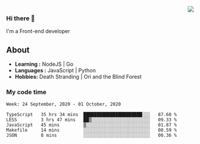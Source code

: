 <img align='right' src="https://github-readme-stats.vercel.app/api?username=strugglebak&show_icons=true">

### Hi there 👋

I'm a Front-end developer

## About

-  **Learning :** NodeJS | Go
-  **Languages :** JavaScript | Python
-  **Hobbies:** Death Stranding | Ori and the Blind Forest

### My code time

<!--START_SECTION:waka-->
```text
Week: 24 September, 2020 - 01 October, 2020

TypeScript   35 hrs 34 mins  ██████████████████████░░░   87.60 % 
LESS         3 hrs 47 mins   ██▒░░░░░░░░░░░░░░░░░░░░░░   09.33 % 
JavaScript   45 mins         ▒░░░░░░░░░░░░░░░░░░░░░░░░   01.87 % 
Makefile     14 mins         ░░░░░░░░░░░░░░░░░░░░░░░░░   00.59 % 
JSON         8 mins          ░░░░░░░░░░░░░░░░░░░░░░░░░   00.36 % 
```
<!--END_SECTION:waka-->
